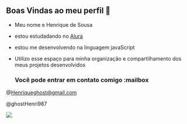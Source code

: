 ## Boas Vindas ao meu perfil 💙

- Meu nome e Henrique de Sousa

- estou estudadando no [Alura](https://www.alura.com.br)
- estou me desenvolvendo na linguagem javaScript
- Utilizo esse espaço para minha organização e compartilhamento dos meus projetos desenvolvidos

  ### Você pode entrar em contato comigo :mailbox

@Henriqueghost@gmail.com

@ghostHenri987

![](https://media1.tenor.com/m/iE90Nwb0bpkAAAAC/abra%C3%A7o-bb.gif)
